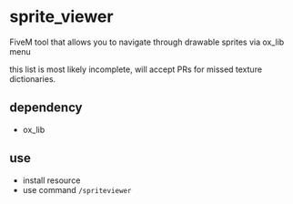 # sprite_viewer
 FiveM tool that allows you to navigate through drawable sprites via ox_lib menu

 this list is most likely incomplete, will accept PRs for missed texture dictionaries.

## dependency
 - ox_lib

## use
 - install resource
 - use command `/spriteviewer`